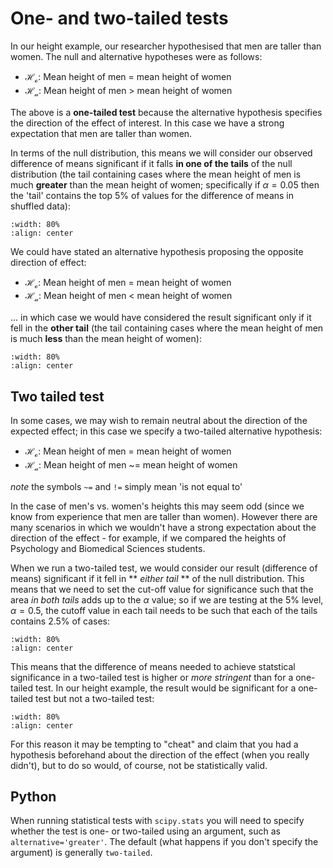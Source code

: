 # One- and two-tailed tests

In our height example, our researcher hypothesised that men are taller than women. The null and alternative hypotheses were as follows:

* $\mathcal{H_o}$: Mean height of men = mean height of women
* $\mathcal{H_a}$: Mean height of men > mean height of women

The above is a **one-tailed test** because the alternative hypothesis specifies the direction of the effect of interest. In this case we have a strong expectation that men are taller than women. 

In terms of the null distribution, this means we will consider our observed difference of means significant if it falls **in one of the tails** of the null distribution (the tail containing cases where the mean height of men is much **greater** than the mean height of women; specifically if $\alpha=0.05$ then the 'tail' contains the top 5% of values for the difference of means in shuffled data):

```{image} https://raw.githubusercontent.com/jillxoreilly/StatsCourseBook_2024/main/images/MT_wk5_righttail.png
:width: 80%
:align: center
```

We could have stated an alternative hypothesis proposing the opposite direction of effect:

* $\mathcal{H_o}$: Mean height of men = mean height of women
* $\mathcal{H_a}$: Mean height of men < mean height of women

... in which case we would have considered the result significant only if it fell in the **other tail** (the tail containing cases where the mean height of men is much **less** than the mean height of women):


```{image} https://raw.githubusercontent.com/jillxoreilly/StatsCourseBook_2024/main/images/MT_wk5_wrongtail.png
:width: 80%
:align: center
```

## Two tailed test

In some cases, we may wish to remain neutral about the direction of the expected effect; in this case we specify a two-tailed alternative hypothesis:

* $\mathcal{H_o}$: Mean height of men = mean height of women
* $\mathcal{H_a}$: Mean height of men ~= mean height of women

*note* the symbols `~=` and `!=` simply mean 'is not equal to'

In the case of men's vs. women's heights this may seem odd (since we know from experience that men are taller than women). However there are many scenarios in which we wouldn't have a strong expectation about the direction of the effect - for example, if we compared the heights of Psychology and Biomedical Sciences students.

When we run a two-tailed test, we would consider our result (difference of means) significant if it fell in ** *either tail* ** of the null distribution. This means that we need to set the cut-off value for significance such that the area *in both tails* adds up to the $\alpha$ value; so if we are testing at the 5% level, $\alpha = 0.5$, the cutoff value in each tail needs to be such that each of the tails contains 2.5% of cases:

```{image} https://raw.githubusercontent.com/jillxoreilly/StatsCourseBook_2024/main/images/MT_wk5_OneTwoTailedSchematic.png
:width: 80%
:align: center
```

This means that the difference of means needed to achieve statstical significance in a two-tailed test is higher or *more stringent* than for a one-tailed test. In our height example, the result would be significant for a one-tailed test but not a two-tailed test:

```{image} https://raw.githubusercontent.com/jillxoreilly/StatsCourseBook_2024/main/images/MT_wk5_OneTwoTailedCutOff.png
:width: 80%
:align: center
```

For this reason it may be tempting to "cheat" and claim that you had a hypothesis beforehand about the direction of the effect (when you really didn't), but to do so would, of course, not be statistically valid.

## Python

When running statistical tests with `scipy.stats` you will need to specify whether the test is one- or two-tailed using an argument, such as `alternative='greater'`. The default (what happens if you don't specify the argument) is generally `two-tailed`.
